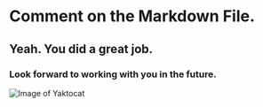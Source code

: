 # Comment on the Markdown File.
## Yeah. You did a great job.
### Look forward to working with you in the future.
![Image of Yaktocat](https://octodex.github.com/images/yaktocat.png)
